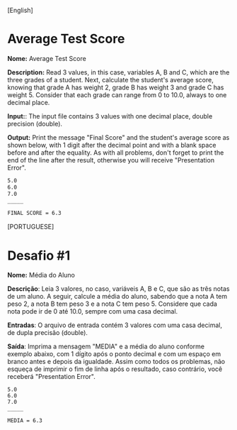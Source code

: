 [English]

# Average Test Score

**Nome:** Average Test Score

**Description:** Read 3 values, in this case, variables A, B and C, which are the three grades of a student. Next, calculate the student's average score, knowing that grade A has weight 2, grade B has weight 3 and grade C has weight 5. Consider that each grade can range from 0 to 10.0, always to one decimal place.

**Input:**: The input file contains 3 values with one decimal place, double precision (double).

**Output:** Print the message "Final Score" and the student's average score as shown below, with 1 digit after the decimal point and with a blank space before and after the equality. As with all problems, don't forget to print the end of the line after the result, otherwise you will receive "Presentation Error".

```md
5.0
6.0
7.0
_____

FINAL SCORE = 6.3
```

[PORTUGUESE]

# Desafio #1

**Nome:** Média do Aluno

**Descrição**: Leia 3 valores, no caso, variáveis A, B e C, que são as três notas de um aluno. A seguir, calcule a média do aluno, sabendo que a nota A tem peso 2, a nota B tem peso 3 e a nota C tem peso 5. Considere que cada nota pode ir de 0 até 10.0, sempre com uma casa decimal.

**Entradas**: O arquivo de entrada contém 3 valores com uma casa decimal, de dupla precisão (double).

**Saída**: Imprima a mensagem "MEDIA" e a média do aluno conforme exemplo abaixo, com 1 dígito após o ponto decimal e com um espaço em branco antes e depois da igualdade. Assim como todos os problemas, não esqueça de imprimir o fim de linha após o resultado, caso contrário, você receberá "Presentation Error".

```
5.0
6.0
7.0
_____

MEDIA = 6.3
```